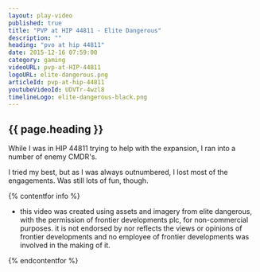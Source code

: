 ```yaml
---
layout: play-video
published: true
title: "PVP at HIP 44811 - Elite Dangerous"
description: ""
heading: "pvo at hip 44811"
date: 2015-12-16 07:59:00
category: gaming
videoURL: pvp-at-HIP-44811
logoURL: elite-dangerous.png
articleId: pvp-at-hip-44811
youtubeVideoId: UDVTr-4wzl8
timelineLogo: elite-dangerous-black.png
---
```

## {{ page.heading }}

<p>While I was in HIP 44811 trying to help with the expansion, I ran into a number of enemy CMDR's.</p>
<p>I tried my best, but as I was always outnumbered, I lost most of the engagements. Was still lots of fun, though.</p>

{% contentfor info %}

* this video was created using assets and imagery from elite dangerous, with the permission of frontier developments plc, for non-commercial purposes. it is not endorsed by nor reflects the views or opinions of frontier developments and no employee of frontier developments was involved in the making of it.

{% endcontentfor %}
